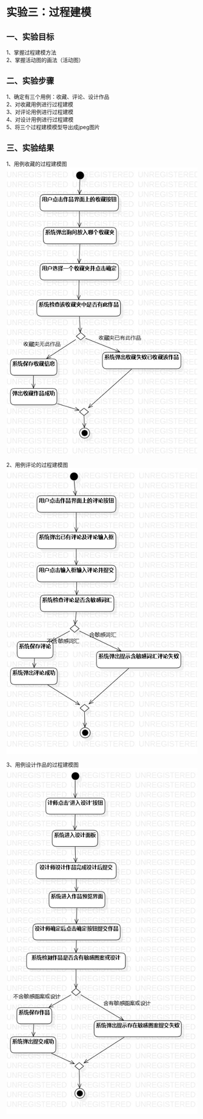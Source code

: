 # 实验三：过程建模

## 一、实验目标
1、掌握过程建模方法  
2、掌握活动图的画法（活动图）  

## 二、实验步骤
1、确定有三个用例：收藏、评论、设计作品  
2、对收藏用例进行过程建模  
3、对评论用例进行过程建模  
4、对设计用例进行过程建模  
5、将三个过程建模模型导出成jpeg图片  

## 三、实验结果
1、用例收藏的过程建模图  
![activity1](./lab_3_activity1.jpg)  

2、用例评论的过程建模图  
![activity2](./lab_3_activity2.jpg)  

3、用例设计作品的过程建模图  
![activity3](./lab_3_activity3.jpg)  



